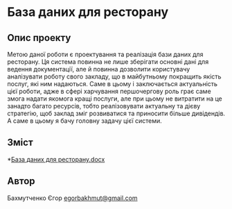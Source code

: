 # База даних для ресторану

## Опис проекту

Метою даної роботи є проектування та реалізація бази даних для ресторану. Ця система повинна не лише зберігати основні дані для ведення документації, але й повинна дозволити користувачу аналізувати роботу свого закладу, що в майбутньому покращить якість послуг, які ним надаються. 
Саме в цьому і заключається актуальність цієї роботи, адже в сфері харчування першочергову роль грає саме змога надати якомога кращі послуги, але при цьому не витратити на це занадто багато ресурсів, тобто реалізовувати актуальну та дієву стратегію, щоб заклад зміг розвиватися та приносити більше дивідендів. А саме в цьому я бачу головну задачу цієї системи.   

## Зміст

*[База даних для ресторану.docx](https://github.com/mishkkka8/project_restaurant_database/blob/main/%D0%91%D0%B0%D0%B7%D0%B0%20%D0%B4%D0%B0%D0%BD%D0%B8%D1%85%20%D1%80%D0%B5%D1%81%D1%82%D0%BE%D1%80%D0%B0%D0%BD.docx)
## Автор
Бахмутченко Єгор 
egorbakhmut@gmail.com
